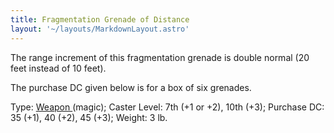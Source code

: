 ```yaml
---
title: Fragmentation Grenade of Distance
layout: '~/layouts/MarkdownLayout.astro'
---
```

The range increment of this fragmentation grenade is double normal (20 feet
instead of 10 feet).

The purchase DC given below is for a box of six grenades.

Type: [ Weapon ](/modern.d20.srd/fx.items/weapons) (magic); Caster Level: 7th
(+1 or +2), 10th (+3); Purchase DC: 35 (+1), 40 (+2), 45 (+3); Weight: 3 lb.

